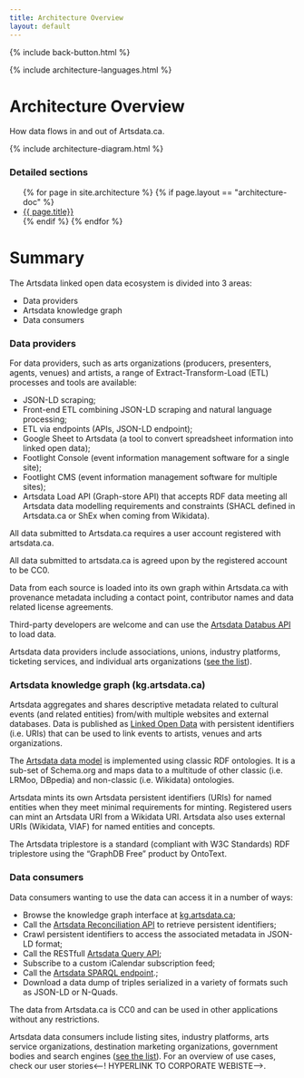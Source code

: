 ```yaml
---
title: Architecture Overview
layout: default
---
```

<p>{% include back-button.html %}</p>

<p>{% include architecture-languages.html %}</p>

Architecture Overview
====================
How data flows in and out of Artsdata.ca. 

{% include architecture-diagram.html %}

### Detailed sections
<ul>
{% for page in site.architecture %}
  {% if page.layout == "architecture-doc" %}
   <li> <a href="{{ base }}{{ page.url }}"> {{ page.title}}</a></li>
  {% endif %}
{% endfor %}
</ul>

Summary
=========

The Artsdata linked open data ecosystem is divided into 3 areas:
* Data providers
* Artsdata knowledge graph
* Data consumers

### Data providers

For data providers, such as arts organizations (producers, presenters, agents, venues) and artists, a range of Extract-Transform-Load (ETL) processes and tools are available:
* JSON-LD scraping;
* Front-end ETL combining JSON-LD scraping and natural language processing;
* ETL via endpoints (APIs, JSON-LD endpoint);
* Google Sheet to Artsdata (a tool to convert spreadsheet information into linked open data);
* Footlight Console (event information management software for a single site);
* Footlight CMS (event information management software for multiple sites);
* Artsdata Load API (Graph-store API) that accepts RDF data meeting all Artsdata data modelling requirements and constraints (SHACL defined in Artsdata.ca or ShEx when coming from Wikidata). 

All data submitted to Artsdata.ca requires a user account registered with artsdata.ca.

All data submitted to artsdata.ca is agreed upon by the registered account to be CC0.

Data from each source is loaded into its own graph within Artsdata.ca with provenance metadata including a contact point, contributor names and data related license agreements.

Third-party developers are welcome and can use the [Artsdata Databus API](https://culturecreates.github.io/artsdata-data-model/architecture/graph-store-api.html) to load data.
 
Artsdata data providers include associations, unions, industry platforms, ticketing services, and individual arts organizations ([see the list](https://kg.artsdata.ca/fr/query/show?sparql=feeds_all&title=Data+Feeds)).


### Artsdata knowledge graph (kg.artsdata.ca)

Artsdata aggregates and shares descriptive metadata related to cultural events (and related entities) from/with multiple websites and external databases. Data is published as [Linked Open Data](https://en.wikipedia.org/wiki/Linked_data) with persistent identifiers (i.e. URIs) that can be used to link events to artists, venues and arts organizations.

The [Artsdata data model](https://culturecreates.github.io/artsdata-data-model) is implemented using classic RDF ontologies. It is a sub-set of Schema.org and maps data to a multitude of other classic (i.e. LRMoo, DBpedia) and non-classic (i.e. Wikidata) ontologies. 

Artsdata mints its own Artsdata persistent identifiers (URIs) for named entities when they meet minimal requirements for minting. Registered users can mint an Artsdata URI from a Wikidata URI. Artsdata also uses external URIs (Wikidata, VIAF) for named entities and concepts.

The Artsdata triplestore is a standard (compliant with W3C Standards) RDF triplestore using the “GraphDB Free” product by OntoText.

### Data consumers

Data consumers wanting to use the data can access it in a number of ways: 
* Browse the knowledge graph interface at [kg.artsdata.ca](https://kg.artsdata.ca/);
* Call the [Artsdata Reconciliation API](https://culturecreates.github.io/artsdata-data-model/architecture/reconciliation.html) to retrieve persistent identifiers;
* Crawl persistent identifiers to access the associated metadata in JSON-LD format;
* Call the RESTfull [Artsdata Query API](https://culturecreates.github.io/artsdata-data-model/architecture/query-api.html);
* Subscribe to a custom iCalendar subscription feed;
* Call the [Artsdata SPARQL endpoint](https://culturecreates.github.io/artsdata-data-model/architecture/sparql.html).;
* Download a data dump of triples serialized in a variety of formats such as JSON-LD or N-Quads. 

The data from Artsdata.ca is CC0 and can be used in other applications without any restrictions.

Artsdata data consumers include listing sites, industry platforms, arts service organizations, destination marketing organizations, government bodies and search engines ([see the list](https://kg.artsdata.ca/doc/data-consumers)). For an overview of use cases, check our user stories<--! HYPERLINK TO CORPORATE WEBISTE-->.
